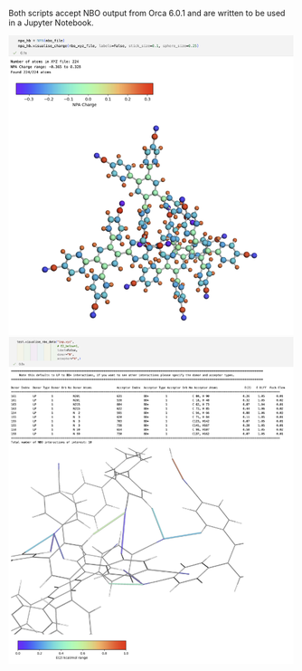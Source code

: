 Both scripts accept NBO output from Orca 6.0.1 and are written to be used in a Jupyter Notebook.

![example usage NPA](./pics/screenshot.png)
![example usage NBO](./pics/nbo_screenshot.png)


